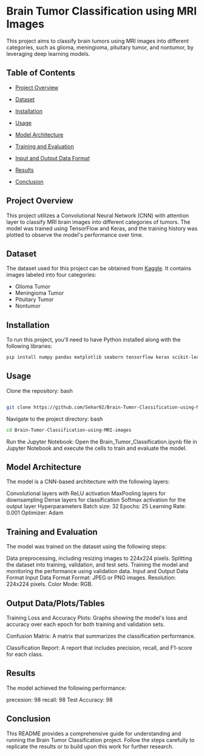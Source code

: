 # Brain Tumor Classification using MRI Images

This project aims to classify brain tumors using MRI images into different categories, such as glioma, meningioma, pituitary tumor, and nontumor, by leveraging deep learning models.

## Table of Contents
- [Project Overview](#project-overview)
- [Dataset](#dataset)
- [Installation](#installation)
- [Usage](#usage)
- [Model Architecture](#model-architecture)
- [Training and Evaluation](#training-and-evaluation)
- [Input and Output Data Format](#input-and-output-data-format)
- [Results](#results)

- [Conclusion](#conclusion)


## Project Overview
This project utilizes a Convolutional Neural Network (CNN) with attention layer to classify MRI brain images into different categories of tumors. The model was trained using TensorFlow and Keras, and the training history was plotted to observe the model's performance over time.

## Dataset
The dataset used for this project can be obtained from [Kaggle](https://www.kaggle.com/datasets/masoudnickparvar/brain-tumor-mri-dataset). It contains images labeled into four categories:
- Glioma Tumor
- Meningioma Tumor
- Pituitary Tumor
- Nontumor

## Installation
To run this project, you'll need to have Python installed along with the following libraries:

```bash
pip install numpy pandas matplotlib seaborn tensorflow keras scikit-learn
```

## Usage
Clone the repository:
bash
```bash

git clone https://github.com/Sehar02/Brain-Tumor-Classification-using-MRI-images.git
```
Navigate to the project directory:
bash
```bash
cd Brain-Tumor-Classification-using-MRI-images
```
Run the Jupyter Notebook: Open the Brain_Tumor_Classification.ipynb file in Jupyter Notebook and execute the cells to train and evaluate the model.
## Model Architecture
The model is a CNN-based architecture with the following layers:

Convolutional layers with ReLU activation
MaxPooling layers for downsampling
Dense layers for classification
Softmax activation for the output layer
Hyperparameters
Batch size: 32
Epochs: 25
Learning Rate: 0.001
Optimizer: Adam
## Training and Evaluation
The model was trained on the dataset using the following steps:

Data preprocessing, including resizing images to 224x224 pixels.
Splitting the dataset into training, validation, and test sets.
Training the model and monitoring the performance using validation data.
Input and Output Data Format
Input Data Format
Format: JPEG or PNG images.
Resolution: 224x224 pixels.
Color Mode: RGB.
## Output Data/Plots/Tables
Training Loss and Accuracy Plots: Graphs showing the model's loss and accuracy over each epoch for both training and validation sets.

Confusion Matrix: A matrix that summarizes the classification performance.

Classification Report: A report that includes precision, recall, and F1-score for each class.
## Results
The model achieved the following performance:

precesion: 98
recall: 98
Test Accuracy: 98


## Conclusion
This README provides a comprehensive guide for understanding and running the Brain Tumor Classification project. Follow the steps carefully to replicate the results or to build upon this work for further research.
